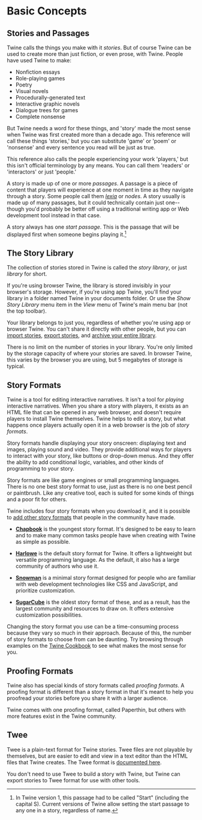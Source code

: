 # Basic Concepts

## Stories and Passages

Twine calls the things you make with it _stories_. But of course Twine can be
used to create more than just fiction, or even prose, with Twine. People have
used Twine to make:

- Nonfiction essays
- Role-playing games
- Poetry
- Visual novels
- Procedurally-generated text
- Interactive graphic novels
- Dialogue trees for games
- Complete nonsense

But Twine needs a word for these things, and 'story' made the most sense when
Twine was first created more than a decade ago. This reference will call these
things 'stories,' but you can substitute 'game' or 'poem' or 'nonsense' and
every sentence you read will be just as true.

This reference also calls the people experiencing your work 'players,' but this
isn't official terminology by any means. You can call them 'readers' or
'interactors' or just 'people.'

A story is made up of one or more _passages_. A passage is a piece of content
that players will experience at one moment in time as they navigate through a
story. Some people call them
_[lexia](https://www.brown.edu/Departments/Italian_Studies/dweb/literature/hypertext.php)_
or _nodes_. A story usually is made up of many passages, but it could
technically contain just one--though you'd probably be better off using a
traditional writing app or Web development tool instead in that case.

A story always has one _start passage_. This is the passage that will be
displayed first when someone begins playing it.[^start]

## The Story Library

The collection of stories stored in Twine is called the _story library_, or just
_library_ for short.

If you're using browser Twine, the library is stored invisibly in your browser's
storage. However, if you're using app Twine, you'll find your library in a
folder named Twine in your documents folder. Or use the _Show Story Library_
menu item in the _View_ menu of Twine's main menu bar (not the top toolbar).

Your library belongs to just you, regardless of whether you're using app or
browser Twine. You can't share it directly with other people, but you can
[import stories](../story-library/creating.md), [export
stories](../story-library/exporting.md), and [archive your entire
library](../story-library/exporting.md).

There is no limit on the number of stories in your library. You're only limited
by the storage capacity of where your stories are saved. In browser Twine, this
varies by the browser you are using, but 5 megabytes of storage is typical.

## Story Formats

Twine is a tool for editing interactive narratives. It isn't a tool for
_playing_ interactive narratives. When you share a story with players, it exists
as an HTML file that can be opened in any web browser, and doesn't require
players to install Twine themselves. Twine helps to edit a story, but what
happens once players actually open it in a web browser is the job of _story
formats_.

Story formats handle displaying your story onscreen: displaying text and images,
playing sound and video. They provide additional ways for players to interact
with your story, like buttons or drop-down menus. And they offer the ability to
add conditional logic, variables, and other kinds of programming to your story.

Story formats are like game engines or small programming languages. There is no
one best story format to use, just as there is no one best pencil or paintbrush.
Like any creative tool, each is suited for some kinds of things and a poor fit
for others.

Twine includes four story formats when you download it, and it is possible to
[add other story formats](../story-formats/adding.md) that people in the
community have made. 

- [**Chapbook**](https://klembot.github.io/chapbook/) is the youngest story
  format. It's designed to be easy to learn and to make many common tasks people
  have when creating with Twine as simple as possible.

- [**Harlowe**](https://twine2.neocities.org) is the default story format for
  Twine. It offers a lightweight but versatile programming language. As the
  default, it also has a large community of authors who use it.

- [**Snowman**](https://videlais.github.io/snowman/) is a minimal story format
  designed for people who are familiar with web development technologies like
  CSS and JavaScript, and prioritize customization.

- [**SugarCube**](https://www.motoslave.net/sugarcube/2/) is the oldest story
  format of these, and as a result, has the largest community and resources to
  draw on. It offers extensive customization possibilities.

Changing the story format you use can be a time-consuming process because they
vary so much in their approach. Because of this, the number of story formats to
choose from can be daunting. Try browsing through examples on the [Twine
Cookbook](https://twinery.org/cookbook) to see what makes the most sense for
you.

## Proofing Formats

Twine also has special kinds of story formats called _proofing formats_. A
proofing format is different than a story format in that it's meant to help you
proofread your stories before you share it with a larger audience.

Twine comes with one proofing format, called Paperthin, but others with more
features exist in the Twine community.

## Twee

Twee is a plain-text format for Twine stories. Twee files are not playable by
themselves, but are easier to edit and view in a text editor than the HTML files
that Twine creates. The Twee format is [documented
here](https://github.com/iftechfoundation/twine-specs/blob/master/twee-3-specification.md).

You don't need to use Twee to build a story with Twine, but Twine can export
stories to Twee format for use with other tools.

[^start]: In Twine version 1, this passage had to be called "Start" (including
    the capital S). Current versions of Twine allow setting the start passage to
    any one in a story, regardless of name.